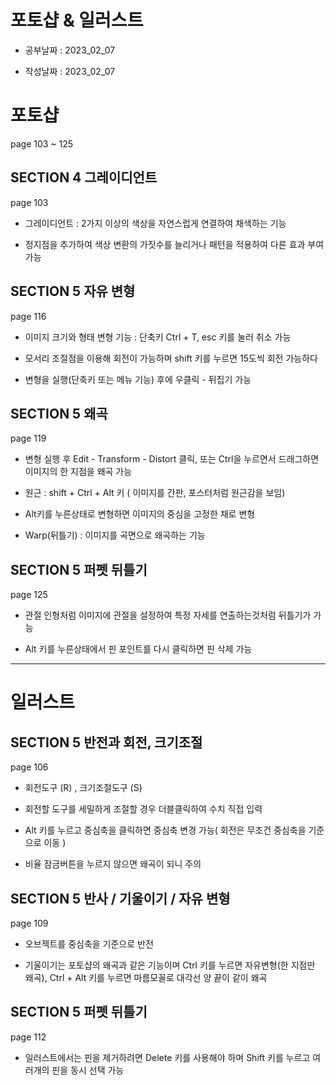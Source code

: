 # 포토샵 & 일러스트

- 공부날짜 : 2023_02_07

- 작성날짜 : 2023_02_07

# 포토샵

page 103 ~ 125

## SECTION 4 그레이디언트

page 103

* 그레이디언트 : 2가지 이상의 색상을 자연스럽게 연결하여 채색하는 기능

* 정지점을 추가하여 색상 변환의 가짓수를 늘리거나 패턴을 적용하여 다른 효과 부여 가능

## SECTION 5 자유 변형

page 116

* 이미지 크기와 형태 변형 기능 : 단축키 Ctrl + T, esc 키를 눌러 취소 가능

* 모서리 조절점을 이용해 회전이 가능하며 shift 키를 누르면 15도씩 회전 가능하다

* 변형을 실행(단축키 또는 메뉴 기능) 후에 우클릭 - 뒤집기 가능

## SECTION 5 왜곡

page 119 

* 변형 실행 후 Edit - Transform - Distort 클릭, 또는 Ctrl을 누르면서 드래그하면 이미지의 한 지점을 왜곡 가능

* 원근 : shift + Ctrl + Alt 키 ( 이미지를 간판, 포스터처럼 원근감을 보임)

* Alt키를 누른상태로 변형하면 이미지의 중심을 고정한 채로 변형

* Warp(뒤틀기) : 이미지를 곡면으로 왜곡하는 기능

## SECTION 5 퍼펫 뒤틀기

page 125

* 관절 인형처럼 이미지에 관절을 설정하여 특정 자세를 연출하는것처럼 뒤틀기가 가능

* Alt 키를 누른상태에서 핀 포인트를 다시 클릭하면 핀 삭제 가능

---

# 일러스트

## SECTION 5 반전과 회전, 크기조절

page 106

* 회전도구 (R) , 크기조절도구 (S)

* 회전할 도구를 세밀하게 조절할 경우 더블클릭하여 수치 직접 입력

* Alt 키를 누르고 중심축을 클릭하면 중심축 변경 가능( 회전은 무조건 중심축을 기준으로 이동 )

* 비율 잠금버튼을 누르지 않으면 왜곡이 되니 주의

## SECTION 5 반사 / 기울이기 / 자유 변형

page 109

* 오브젝트를 중심축을 기준으로 반전

* 기울이기는 포토샵의 왜곡과 같은 기능이며 Ctrl 키를 누르면 자유변형(한 지점만 왜곡), Ctrl + Alt 키를 누르면 마름모꼴로 대각선 양 끝이 같이 왜곡

## SECTION 5 퍼펫 뒤틀기

page 112

* 일러스트에서는 핀을 제거하려면 Delete 키를 사용해야 하며 Shift 키를 누르고 여러개의 핀을 동시 선택 가능